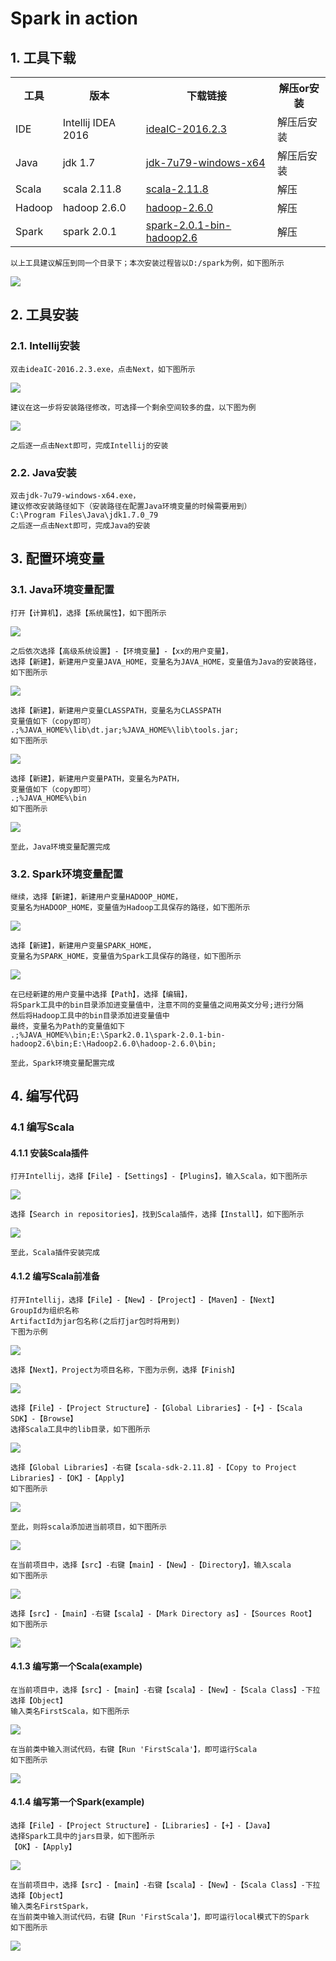 # Spark in action
## 1. 工具下载
<div>
<table class="dataintable">
<tr>
<th>工具</th>
<th>版本</th>
<th>下载链接</th>
<th>解压or安装</th>
</tr>
<tr>
    <td>IDE</td>
    <td>Intellij IDEA 2016</td>
    <td><a href="https://cdrive.cloud.ctripcorp.com/apps/files/?dir=%2Fspark">ideaIC-2016.2.3</a></td>
    <td>解压后安装</td>
</tr>
<tr>
    <td>Java</td>
    <td>jdk 1.7</td>
    <td><a href="https://cdrive.cloud.ctripcorp.com/apps/files/?dir=%2Fspark">jdk-7u79-windows-x64</a></td>
    <td>解压后安装</td>
</tr>
<tr>
    <td>Scala</td>
    <td>scala 2.11.8</td>
    <td><a href="https://cdrive.cloud.ctripcorp.com/apps/files/?dir=%2Fspark">scala-2.11.8</a></td>
    <td>解压</td>
</tr>
<tr>
    <td>Hadoop</td>
    <td>hadoop 2.6.0</td>
    <td><a href="https://cdrive.cloud.ctripcorp.com/apps/files/?dir=%2Fspark">hadoop-2.6.0</a></td>
    <td>解压</td>
</tr>
<tr>
    <td>Spark</td>
    <td>spark 2.0.1</td>
    <td><a href="https://cdrive.cloud.ctripcorp.com/apps/files/?dir=%2Fspark">spark-2.0.1-bin-hadoop2.6</a></td>
    <td>解压</td>
</tr>
</table>
</div>

    以上工具建议解压到同一个目录下；本次安装过程皆以D:/spark为例，如下图所示
<img src="img/chap01/src.png"/><br>
## 2. 工具安装
### 2.1. Intellij安装
    双击ideaIC-2016.2.3.exe，点击Next，如下图所示
<img src="img/chap01/intellij.png"/><br>

    建议在这一步将安装路径修改，可选择一个剩余空间较多的盘，以下图为例
<img src="img/chap01/intellij2.png"/><br>

    之后逐一点击Next即可，完成Intellij的安装
### 2.2. Java安装
    双击jdk-7u79-windows-x64.exe，
    建议修改安装路径如下（安装路径在配置Java环境变量的时候需要用到）
    C:\Program Files\Java\jdk1.7.0_79
    之后逐一点击Next即可，完成Java的安装
## 3. 配置环境变量
### 3.1. Java环境变量配置
    打开【计算机】，选择【系统属性】，如下图所示
<img src="img/chap01/system property.png"/><br>    

    之后依次选择【高级系统设置】-【环境变量】-【xx的用户变量】，
    选择【新建】，新建用户变量JAVA_HOME，变量名为JAVA_HOME，变量值为Java的安装路径，如下图所示
<img src="img/chap01/javahome.png"/><br> 

    选择【新建】，新建用户变量CLASSPATH，变量名为CLASSPATH
    变量值如下（copy即可）
    .;%JAVA_HOME%\lib\dt.jar;%JAVA_HOME%\lib\tools.jar;
    如下图所示
<img src="img/chap01/classpath.png"/><br>

    选择【新建】，新建用户变量PATH，变量名为PATH，
    变量值如下（copy即可）
    .;%JAVA_HOME%\bin
    如下图所示
<img src="img/chap01/path.png"/><br>

    至此，Java环境变量配置完成
### 3.2. Spark环境变量配置
    继续，选择【新建】，新建用户变量HADOOP_HOME，
    变量名为HADOOP_HOME，变量值为Hadoop工具保存的路径，如下图所示
<img src="img/chap01/hadoophome.png"/><br>

    选择【新建】，新建用户变量SPARK_HOME，
    变量名为SPARK_HOME，变量值为Spark工具保存的路径，如下图所示
<img src="img/chap01/sparkhome.png"/><br>

    在已经新建的用户变量中选择【Path】，选择【编辑】，
    将Spark工具中的bin目录添加进变量值中，注意不同的变量值之间用英文分号;进行分隔
    然后将Hadoop工具中的bin目录添加进变量值中
    最终，变量名为Path的变量值如下
    .;%JAVA_HOME%\bin;E:\Spark2.0.1\spark-2.0.1-bin-hadoop2.6\bin;E:\Hadoop2.6.0\hadoop-2.6.0\bin;
    
    至此，Spark环境变量配置完成
## 4. 编写代码
### 4.1 编写Scala
#### 4.1.1 安装Scala插件
    打开Intellij，选择【File】-【Settings】-【Plugins】，输入Scala，如下图所示

<img src="img/chap01/scalaplugins.png"/><br>
    
    选择【Search in repositories】，找到Scala插件，选择【Install】，如下图所示

<img src="img/chap01/scala.png"/><br>

    至此，Scala插件安装完成
#### 4.1.2 编写Scala前准备
    打开Intellij，选择【File】-【New】-【Project】-【Maven】-【Next】
    GroupId为组织名称
    ArtifactId为jar包名称(之后打jar包时将用到)
    下图为示例
<img src="img/chap01/groupid.png"/><br>

    选择【Next】，Project为项目名称，下图为示例，选择【Finish】
<img src="img/chap01/project.png"/><br>

    选择【File】-【Project Structure】-【Global Libraries】-【+】-【Scala SDK】-【Browse】
    选择Scala工具中的lib目录，如下图所示
<img src="img/chap01/scalasdk.png"/><br>

    选择【Global Libraries】-右键【scala-sdk-2.11.8】-【Copy to Project Libraries】-【OK】-【Apply】
    如下图所示
<img src="img/chap01/copysdk.png"/><br>
    
    至此，则将scala添加进当前项目，如下图所示
<img src="img/chap01/scalaexternal.png"/><br>   

    在当前项目中，选择【src】-右键【main】-【New】-【Directory】，输入scala
    如下图所示
<img src="img/chap01/newscala.png"/><br>

    选择【src】-【main】-右键【scala】-【Mark Directory as】-【Sources Root】
    如下图所示
<img src="img/chap01/sourcesroot.png"/><br>
#### 4.1.3 编写第一个Scala(example)
    在当前项目中，选择【src】-【main】-右键【scala】-【New】-【Scala Class】-下拉选择【Object】
    输入类名FirstScala，如下图所示
<img src="img/chap01/firstscala.png"/><br>
    
    在当前类中输入测试代码，右键【Run 'FirstScala'】，即可运行Scala
    如下图所示
<img src="img/chap01/runscala.png"/><br>
#### 4.1.4 编写第一个Spark(example)
    选择【File】-【Project Structure】-【Libraries】-【+】-【Java】
    选择Spark工具中的jars目录，如下图所示
    【OK】-【Apply】
<img src="img/chap01/sparkjars.png"/><br>

    在当前项目中，选择【src】-【main】-右键【scala】-【New】-【Scala Class】-下拉选择【Object】
    输入类名FirstSpark，
    在当前类中输入测试代码，右键【Run 'FirstScala'】，即可运行local模式下的Spark
    如下图所示
<img src="img/chap01/runspark.png"/><br>    
